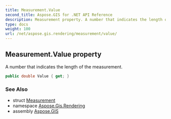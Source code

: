 ```yaml
---
title: Measurement.Value
second_title: Aspose.GIS for .NET API Reference
description: Measurement property. A number that indicates the length of the measurement
type: docs
weight: 100
url: /net/aspose.gis.rendering/measurement/value/
---
```

## Measurement.Value property

A number that indicates the length of the measurement.

```csharp
public double Value { get; }
```

### See Also

* struct [Measurement](../)
* namespace [Aspose.Gis.Rendering](../../measurement/)
* assembly [Aspose.GIS](../../../)


